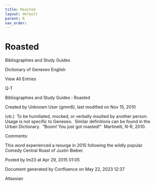 ```yaml
---
title: Roasted
layout: default
parent: R
nav_order:
---
```


# Roasted

Bibliographies and Study Guides

Dictionary of Geneseo English

View All Entries

Q-T

Bibliographies and Study Guides : Roasted

Created by  Unknown User (gmm6), last modified on Nov 15, 2010

(vb.)  To be humiliated, mocked, or verbally insulted by another person.  Usage is not specific to Geneseo.  Similar definitions can be found in the Urban Dictionary.  &quot;Boom! You just got roasted!&quot;  Martinelli, N-R, 2010.

Comments:

This word experienced a resurge in 2015 following the wildly popular Comedy Central Roast of Justin Bieber.

Posted by lm23 at Apr 29, 2015 01:05

Document generated by Confluence on May 22, 2023 12:37

Atlassian
